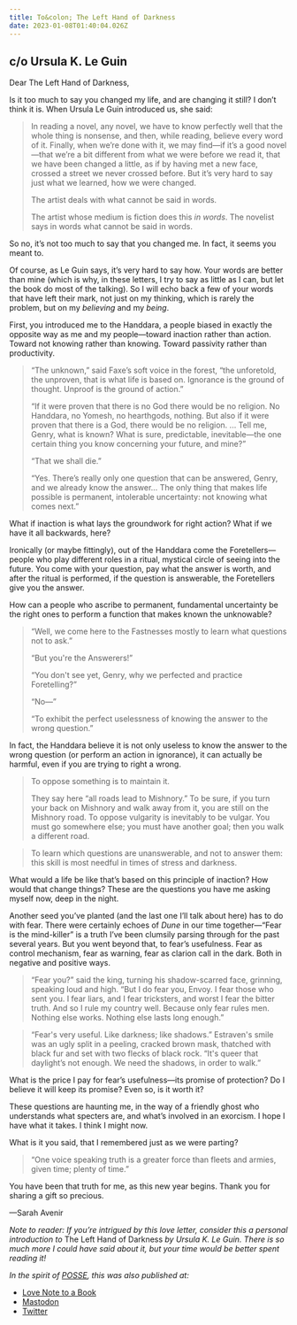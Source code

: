 ```yaml
---
title: To&colon; The Left Hand of Darkness
date: 2023-01-08T01:40:04.026Z
---
```


## c/o Ursula K. Le Guin

<p>Dear The Left Hand of Darkness,</p><p>Is it too much to say you changed my life, and are changing it still? I don’t think it is. When Ursula Le Guin introduced us, she said:</p><blockquote><p>In reading a novel, any novel, we have to know perfectly well that the whole thing is nonsense, and then, while reading, believe every word of it. Finally, when we’re done with it, we may find—if it’s a good novel—that we’re a bit different from what we were before we read it, that we have been changed a little, as if by having met a new face, crossed a street we never crossed before. But it’s very hard to say just what we learned, how we were changed.</p><p>The artist deals with what cannot be said in words.</p><p>The artist whose medium is fiction does this <em>in words</em>. The novelist says in words what cannot be said in words.</p></blockquote><p>So no, it’s not too much to say that you changed me. In fact, it seems you meant to. </p><p>Of course, as Le Guin says, it’s very hard to say how. Your words are better than mine (which is why, in these letters, I try to say as little as I can, but let the book do most of the talking). So I will echo back a few of your words that have left their mark, not just on my thinking, which is rarely the problem, but on my <em>believing </em>and my <em>being</em>. </p><p>First, you introduced me to the Handdara, a people biased in exactly the opposite way as me and my people—toward inaction rather than action. Toward not knowing rather than knowing. Toward passivity rather than productivity.</p><blockquote><p>“The unknown,” said Faxe’s soft voice in the forest, “the unforetold, the unproven, that is what life is based on. Ignorance is the ground of thought. Unproof is the ground of action.”</p><p>“If it were proven that there is no God there would be no religion. No Handdara, no Yomesh, no hearthgods, nothing. But also if it were proven that there is a God, there would be no religion. ... Tell me, Genry, what is known? What is sure, predictable, inevitable—the one certain thing you know concerning your future, and mine?”</p><p>“That we shall die.”</p><p>“Yes. There’s really only one question that can be answered, Genry, and we already know the answer… The only thing that makes life possible is permanent, intolerable uncertainty: not knowing what comes next.”</p></blockquote><p>What if inaction is what lays the groundwork for right action? What if we have it all backwards, here?</p><p>Ironically (or maybe fittingly), out of the Handdara come the Foretellers—people who play different roles in a ritual, mystical circle of seeing into the future. You come with your question, pay what the answer is worth, and after the ritual is performed, if the question is answerable, the Foretellers give you the answer.</p><p>How can a people who ascribe to permanent, fundamental uncertainty be the right ones to perform a function that makes known the unknowable?</p><blockquote><p>“Well, we come here to the Fastnesses mostly to learn what questions not to ask.”</p><p>“But you're the Answerers!”</p><p>“You don't see yet, Genry, why we perfected and practice Foretelling?”</p><p>“No—”</p><p>“To exhibit the perfect uselessness of knowing the answer to the wrong question.”</p></blockquote><p>In fact, the Handdara believe it is not only useless to know the answer to the wrong question (or perform an action in ignorance), it can actually be harmful, even if you are trying to right a wrong. </p><blockquote><p>To oppose something is to maintain it.</p><p>They say here “all roads lead to Mishnory.” To be sure, if you turn your back on Mishnory and walk away from it, you are still on the Mishnory road. To oppose vulgarity is inevitably to be vulgar. You must go somewhere else; you must have another goal; then you walk a different road.</p></blockquote><p></p><blockquote><p>To learn which questions are unanswerable, and not to answer them: this skill is most needful in times of stress and darkness.</p></blockquote><p>What would a life be like that’s based on this principle of inaction? How would that change things? These are the questions you have me asking myself now, deep in the night.</p><p>Another seed you’ve planted (and the last one I’ll talk about here) has to do with fear. There were certainly echoes of <em>Dune</em> in our time together—“Fear is the mind-killer” is a truth I’ve been clumsily parsing through for the past several years. But you went beyond that, to fear’s usefulness. Fear as control mechanism, fear as warning, fear as clarion call in the dark. Both in negative and positive ways.</p><blockquote><p>“Fear you?” said the king, turning his shadow-scarred face, grinning, speaking loud and high. “But I do fear you, Envoy. I fear those who sent you. I fear liars, and I fear tricksters, and worst I fear the bitter truth. And so I rule my country well. Because only fear rules men. Nothing else works. Nothing else lasts long enough.”</p></blockquote><p></p><blockquote><p>“Fear's very useful. Like darkness; like shadows.” Estraven's smile was an ugly split in a peeling, cracked brown mask, thatched with black fur and set with two flecks of black rock. “It's queer that daylight’s not enough. We need the shadows, in order to walk.”</p></blockquote><p>What is the price I pay for fear’s usefulness—its promise of protection? Do I believe it will keep its promise? Even so, is it worth it? </p><p>These questions are haunting me, in the way of a friendly ghost who understands what specters are, and what’s involved in an exorcism. I hope I have what it takes. I think I might now.</p><p>What is it you said, that I remembered just as we were parting?</p><blockquote><p>“One voice speaking truth is a greater force than fleets and armies, given time; plenty of time.”</p></blockquote><p>You have been that truth for me, as this new year begins. Thank you for sharing a gift so precious.</p><p>—Sarah Avenir</p><p><em>Note to reader: If you’re intrigued by this love letter, consider this a personal introduction to </em>The Left Hand of Darkness<em> by Ursula K. Le Guin. There is so much more I could have said about it, but your time would be better spent reading it!</em></p>

*In the spirit of [POSSE](https://indieweb.org/POSSE), this was also published at:*

* [Love Note to a Book](https://lovenotetoabook.substack.com/p/the-left-hand-of-darkness)
* [Mastodon](https://tw.town/@sarahavenir/109668096326011186)
* [Twitter]()